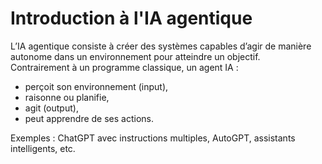 # Introduction à l'IA agentique

L’IA agentique consiste à créer des systèmes capables d’agir de manière autonome dans un environnement pour atteindre un objectif.  
Contrairement à un programme classique, un agent IA :
- perçoit son environnement (input),
- raisonne ou planifie,
- agit (output),
- peut apprendre de ses actions.

Exemples : ChatGPT avec instructions multiples, AutoGPT, assistants intelligents, etc.
